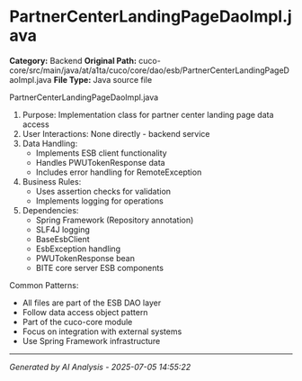 # PartnerCenterLandingPageDaoImpl.java

**Category:** Backend
**Original Path:** cuco-core/src/main/java/at/a1ta/cuco/core/dao/esb/PartnerCenterLandingPageDaoImpl.java
**File Type:** Java source file

PartnerCenterLandingPageDaoImpl.java
1. Purpose: Implementation class for partner center landing page data access
2. User Interactions: None directly - backend service
3. Data Handling:
   - Implements ESB client functionality
   - Handles PWUTokenResponse data
   - Includes error handling for RemoteException
4. Business Rules:
   - Uses assertion checks for validation
   - Implements logging for operations
5. Dependencies:
   - Spring Framework (Repository annotation)
   - SLF4J logging
   - BaseEsbClient
   - EsbException handling
   - PWUTokenResponse bean
   - BITE core server ESB components

Common Patterns:
- All files are part of the ESB DAO layer
- Follow data access object pattern
- Part of the cuco-core module
- Focus on integration with external systems
- Use Spring Framework infrastructure

---
*Generated by AI Analysis - 2025-07-05 14:55:22*
